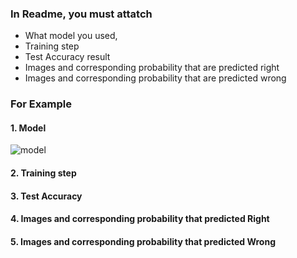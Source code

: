 ### In Readme, you must attatch
- What model you used,
- Training step
- Test Accuracy result
- Images and corresponding probability that are predicted right
- Images and corresponding probability that are predicted wrong 

### For Example
#### 1. Model 
![model](https://user-images.githubusercontent.com/55013577/81248661-d2b73d00-9057-11ea-913c-2a2d4e4806f3.png)
#### 2. Training step

#### 3. Test Accuracy

#### 4. Images and corresponding probability that predicted Right 

#### 5. Images and corresponding probability that predicted Wrong
